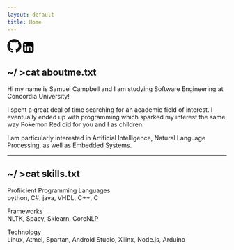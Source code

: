 ```yaml
---
layout: default
title: Home
---
```


<div class="container content">
    <div class="contact-content">
        <a href="https://github.com/Samuel-Campbell" target="_blank"><img src="/assets/img/github-logo.png"></a>
        <a href="https://www.linkedin.com/in/samuel-campbell-3b884b155/" target="_blank"><img src="/assets/img/linkedin-logo.png" width="25px"></a>
    </div>
</div>


## ~/ >cat aboutme.txt

Hi my name is Samuel Campbell and I am studying Software Engineering at Concordia University!

I spent a great deal of time searching for an academic field of interest. I eventually ended up with programming which sparked my interest the same way Pokemon Red did for you and I as children.

I am particularly interested in Artificial Intelligence, Natural Language Processing, as well as Embedded Systems.

---

## ~/ >cat skills.txt

Profiicient Programming Languages  
python, C#, java, VHDL, C++, C

Frameworks  
NLTK, Spacy, Sklearn, CoreNLP

Technology  
Linux, Atmel, Spartan, Android Studio, Xilinx, Node.js, Arduino

